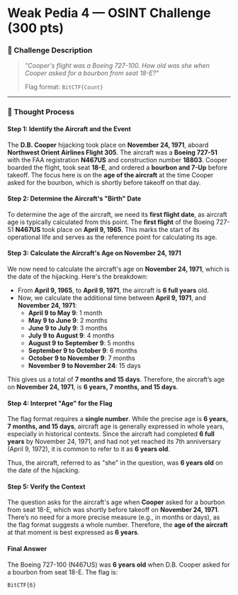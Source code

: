 # Weak Pedia 4 — OSINT Challenge (300 pts)

### 🧩 Challenge Description

> _"Cooper's flight was a Boeing 727-100. How old was she when Cooper asked for a bourbon from seat 18-E?"_  
>  
> Flag format: `BitCTF{Count}`

---

### 🧠 Thought Process

#### Step 1: Identify the Aircraft and the Event
The **D.B. Cooper** hijacking took place on **November 24, 1971**, aboard **Northwest Orient Airlines Flight 305**. The aircraft was a **Boeing 727-51** with the FAA registration **N467US** and construction number **18803**. Cooper boarded the flight, took seat **18-E**, and ordered a **bourbon and 7-Up** before takeoff. The focus here is on the **age of the aircraft** at the time Cooper asked for the bourbon, which is shortly before takeoff on that day.

#### Step 2: Determine the Aircraft's "Birth" Date
To determine the age of the aircraft, we need its **first flight date**, as aircraft age is typically calculated from this point. The **first flight** of the Boeing 727-51 **N467US** took place on **April 9, 1965**. This marks the start of its operational life and serves as the reference point for calculating its age.

#### Step 3: Calculate the Aircraft's Age on November 24, 1971
We now need to calculate the aircraft's age on **November 24, 1971**, which is the date of the hijacking. Here's the breakdown:

- From **April 9, 1965**, to **April 9, 1971**, the aircraft is **6 full years** old.
- Now, we calculate the additional time between **April 9, 1971**, and **November 24, 1971**:
  - **April 9 to May 9**: 1 month
  - **May 9 to June 9**: 2 months
  - **June 9 to July 9**: 3 months
  - **July 9 to August 9**: 4 months
  - **August 9 to September 9**: 5 months
  - **September 9 to October 9**: 6 months
  - **October 9 to November 9**: 7 months
  - **November 9 to November 24**: 15 days

This gives us a total of **7 months and 15 days**. Therefore, the aircraft’s age on **November 24, 1971**, is **6 years, 7 months, and 15 days**.

#### Step 4: Interpret "Age" for the Flag
The flag format requires a **single number**. While the precise age is **6 years, 7 months, and 15 days**, aircraft age is generally expressed in whole years, especially in historical contexts. Since the aircraft had completed **6 full years** by November 24, 1971, and had not yet reached its 7th anniversary (April 9, 1972), it is common to refer to it as **6 years old**.

Thus, the aircraft, referred to as "she" in the question, was **6 years old** on the date of the hijacking.

#### Step 5: Verify the Context
The question asks for the aircraft's age when **Cooper** asked for a bourbon from seat 18-E, which was shortly before takeoff on **November 24, 1971**. There’s no need for a more precise measure (e.g., in months or days), as the flag format suggests a whole number. Therefore, the **age of the aircraft** at that moment is best expressed as **6 years**.

#### Final Answer
The Boeing 727-100 (N467US) was **6 years old** when D.B. Cooper asked for a bourbon from seat 18-E. The flag is:

```text
BitCTF{6}
